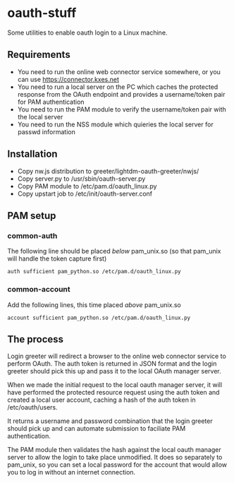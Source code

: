 # oauth-stuff

Some utilities to enable oauth login to a Linux machine.

## Requirements

- You need to run the online web connector service somewhere, or you can use https://connector.kxes.net
- You need to run a local server on the PC which caches the protected response from the OAuth endpoint and provides a username/token pair for PAM authentication
- You need to run the PAM module to verify the username/token pair with the local server
- You need to run the NSS module which quieries the local server for passwd information

## Installation

- Copy nw.js distribution to greeter/lightdm-oauth-greeter/nwjs/
- Copy server.py to /usr/sbin/oauth-server.py
- Copy PAM module to /etc/pam.d/oauth_linux.py
- Copy upstart job to /etc/init/oauth-server.conf

## PAM setup

### common-auth

The following line should be placed *below* pam_unix.so (so that pam_unix will handle the token capture first)

`auth sufficient pam_python.so /etc/pam.d/oauth_linux.py`

### common-account

Add the following lines, this time placed *above* pam_unix.so

```
account sufficient pam_python.so /etc/pam.d/oauth_linux.py
```

## The process

Login greeter will redirect a browser to the online web connector service to perform OAuth. The auth token is returned in JSON format and the login greeter should pick this up and pass it to the local OAuth manager server. 

When we made the initial request to the local oauth manager server, it will have performed the protected resource request using the auth token and created a local user account, caching a hash of the auth token in /etc/oauth/users.

It returns a username and password combination that the login greeter should pick up and can automate submission to faciliate PAM authentication.

The PAM module then validates the hash against the local oauth manager server to allow the login to take place unmodified. It does so separately to pam_unix, so you can set a local password for the account that would allow you to log in without an internet connection.